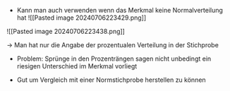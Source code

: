 - Kann man auch verwenden wenn das Merkmal keine Normalverteilung hat
![[Pasted image 20240706223429.png]]

![[Pasted image 20240706223438.png]]

-> Man hat nur die Angabe der prozentualen Verteilung in der Stichprobe
- Problem: Sprünge in den Prozenträngen sagen nicht unbedingt ein riesigen Unterschied im Merkmal vorliegt

- Gut um Vergleich mit einer Normstichprobe herstellen zu können